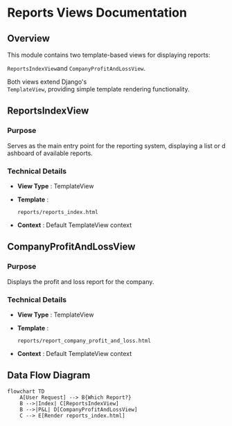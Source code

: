 # **Reports Views Documentation**

## **Overview**

This module contains two template-based views for displaying reports:

`ReportsIndexView`and `CompanyProfitAndLossView`. 

Both views extend Django's `TemplateView`, providing simple template rendering functionality.

## **ReportsIndexView**

### **Purpose**

Serves as the main entry point for the reporting system, displaying a list or dashboard of available reports.

### **Technical Details**

- **View Type** : TemplateView
- **Template** :
    
    `reports/reports_index.html`
    
- **Context** : Default TemplateView context

## **CompanyProfitAndLossView**

### **Purpose**

Displays the profit and loss report for the company.

### **Technical Details**

- **View Type** : TemplateView
- **Template** :
    
    `reports/report_company_profit_and_loss.html`
    
- **Context** : Default TemplateView context

## **Data Flow Diagram**

```mermaid
flowchart TD
    A[User Request] --> B{Which Report?}
    B -->|Index| C[ReportsIndexView]
    B -->|P&L| D[CompanyProfitAndLossView]
    C --> E[Render reports_index.html]
```